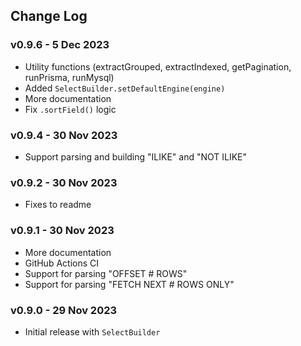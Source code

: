 ## Change Log

### v0.9.6 - 5 Dec 2023

- Utility functions (extractGrouped, extractIndexed, getPagination, runPrisma, runMysql)
- Added `SelectBuilder.setDefaultEngine(engine)`
- More documentation
- Fix `.sortField()` logic

### v0.9.4 - 30 Nov 2023

- Support parsing and building "ILIKE" and "NOT ILIKE"

### v0.9.2 - 30 Nov 2023

- Fixes to readme

### v0.9.1 - 30 Nov 2023

- More documentation
- GitHub Actions CI
- Support for parsing "OFFSET # ROWS"
- Support for parsing "FETCH NEXT # ROWS ONLY"

### v0.9.0 - 29 Nov 2023

- Initial release with `SelectBuilder`
